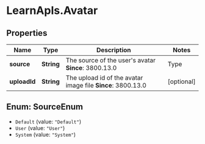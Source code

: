 # LearnApIs.Avatar

## Properties
Name | Type | Description | Notes
------------ | ------------- | ------------- | -------------
**source** | **String** | The source of the user&#x27;s avatar  **Since**: 3800.13.0   | Type      | Description  | --------- | --------- | | Default | The server default avatar | | User | The user set his/her own avatar | | System | A privileged user set the user&#x27;s avatar to something other than default |  | [optional] 
**uploadId** | **String** | The upload id of the avatar image file  **Since**: 3800.13.0 | [optional] 

<a name="SourceEnum"></a>
## Enum: SourceEnum

* `Default` (value: `"Default"`)
* `User` (value: `"User"`)
* `System` (value: `"System"`)

